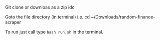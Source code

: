 Git clone or downloas as a zip idc  

Goto the file directory (in terminal)
i.e. cd ~/Downloads/random-finance-scraper  

To run just call type `bash run.sh` in the terminal.  



